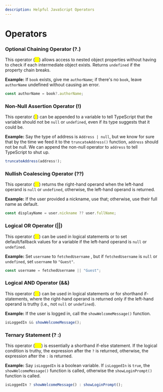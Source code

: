 ```yaml
---
description: Helpful JavaScript Operators
---
```


# Operators

### **Optional Chaining Operator (?.)**&#x20;

This operator (<mark style="color:yellow;">`?.`</mark>) allows access to nested object properties without having to check if each intermediate object exists. Returns `undefined` if the property chain breaks.

**Example:** If `book` exists, give me `authorName`; if there's no `book`, leave `authorName` undefined without causing an error.

```javascript
const authorName = book?.authorName;
```

### Non-Null Assertion Operator (!)

This operator (<mark style="color:yellow;">`!`</mark>) can be appended to a variable to tell TypeScript that the variable should not be `null` or `undefined`, even if its type suggests that it could be.

**Example:** Say the type of address is `Address | null`, but we know for sure that by the time we feed it to the `truncateAddress()` function, `address` should not be null. We can append the non-null operator to `address` to tell TypeScript to shut up.

```typescript
truncateAddress(address!);
```

### Nullish Coalescing Operator (??)

This operator (<mark style="color:yellow;">`??`</mark>) returns the right-hand operand when the left-hand operand is `null` or `undefined`, otherwise, the left-hand operand is returned.

**Example:** If the user provided a nickname, use that; otherwise, use their full name as default.

```javascript
const displayName = user.nickname ?? user.fullName;
```

### Logical OR Operator (||)

This operator (<mark style="color:yellow;">`||`</mark>) can be used in logical statements or to set default/fallback values for a variable if the left-hand operand is `null` or `undefined`.

**Example:** Set `username` to `fetchedUsername` , but if `fetchedUsername` is `null` or `undefined`, set `username` to `"Guest"`.

```javascript
const username = fetchedUsername || "Guest";
```

### Logical AND Operator (&&)

This operator (<mark style="color:yellow;">`&&`</mark>) can be used in logical statements or for shorthand if-statements, where the right-hand operand is returned only if the left-hand operand is truthy (i.e., not `null` or `undefined`).

**Example:** If the user is logged in, call the `showWelcomeMessage()` function.

```javascript
isLoggedIn && showWelcomeMessage();
```

### &#x20;Ternary Statement (? :)

This operator (<mark style="color:yellow;">`? :`</mark>) is essentially a shorthand if-else statement. If the logical condition is truthy, the expression after the `?` is returned, otherwise, the expression after the `:` is returned.

**Example:** Say `isLoggedIn` is a boolean variable. If `isLoggedIn` is `true`, the `showWelcomeMessage()` function is called, otherwise the `showLoginPrompt()` function is called.

```javascript
isLoggedIn ? showWelcomeMessage() : showLoginPrompt();
```
